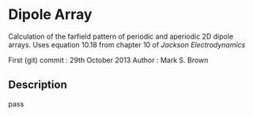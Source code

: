 Dipole Array
============

Calculation of the farfield pattern of periodic and aperiodic 2D 
dipole arrays. Uses equation 10.18 from chapter 10 of _Jackson Electrodynamics_

First (git) commit : 29th October 2013
Author : Mark S. Brown

Description
-----------
pass
